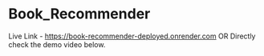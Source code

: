 # Book_Recommender
Live Link - https://book-recommender-deployed.onrender.com   OR   Directly check the demo video below.
